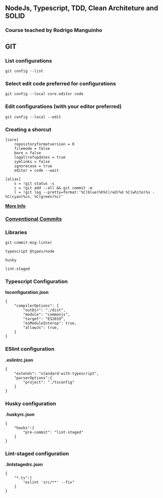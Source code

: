 ## NodeJs, Typescript, TDD, Clean Architeture and SOLID
### Course teached by Rodrigo Manguinho

## GIT

### List configurations

```
git config --list
```

### Select edit code preferred for configurations

```
git config --local core.editor code
```

### Edit configurations (with your editor preferred)

```
git config --local --edit
```

### Creating a shorcut

```
[core]
	repositoryformatversion = 0
	filemode = false
	bare = false
	logallrefupdates = true
	symlinks = false
	ignorecase = true
	editor = code --wait

[alias]
	s = !git status -s
	c = !git add --all && git commit -m
	l = !git log --pretty=format:'%C(blue)%h%C(red)%d %C(white)%s - %C(cyan)%cn, %C(green)%cr'

```

**[More Info](https://git-scm.com/docs/pretty-formats)**

### [Conventional Commits](https://www.conventionalcommits.org/en/v1.0.0/)


### Libraries

```
git-commit-msg-linter
```

```
typescript @types/node
```

```
husky
```

```
lint-staged
```

### Typescript Configuration

**tsconfiguration.json**

```
{
    "compilerOptions": {
        "outDir": "./dist",
        "module": "commonjs",
        "target": "ES2019",
        "esModuleInterop": true,
        "allowJs": true,
    }
}
```

### ESlint configuration

**.eslintrc.json**
```
{
    "extends": "standard-with-typescript",
    "parserOptions":{
        "project": "./tsconfig"
    }
}
```

### Husky configuration

**.huskyrc.json**
```
{
    "hooks":{
        "pre-commit": "lint-staged"
    }
}
```

### Lint-staged configuration

**.lintstagedrc.json**
```
{
    "*.ts":[
        "eslint 'src/**' --fix" 
    ]
}
```